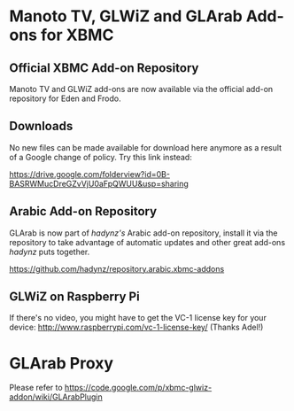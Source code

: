 # Manoto TV, GLWiZ and GLArab Add-ons for XBMC #

## Official XBMC Add-on Repository ##
Manoto TV and GLWiZ add-ons are now available via the official add-on repository for Eden and Frodo.

## Downloads ##
No new files can be made available for download here anymore as a result of a Google change of policy. Try this link instead:

https://drive.google.com/folderview?id=0B-BASRWMucDreGZvVjU0aFpQWUU&usp=sharing

## Arabic Add-on Repository ##
GLArab is now part of _hadynz's_ Arabic add-on repository, install it via the repository to take advantage of automatic updates and other great add-ons _hadynz_ puts together.

https://github.com/hadynz/repository.arabic.xbmc-addons

## GLWiZ on Raspberry Pi ##

If there's no video, you might have to get the VC-1 license key for your device:
http://www.raspberrypi.com/vc-1-license-key/
(Thanks Adel!)

# GLArab Proxy #

Please refer to https://code.google.com/p/xbmc-glwiz-addon/wiki/GLArabPlugin